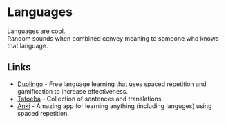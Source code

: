 # Languages
Languages are cool.  
Random sounds when combined convey meaning to someone who knows that language.

## Links
- [Duolingo](https://duolingo.com) - Free language learning that uses spaced repetition and gamification to increase effectiveness.  
- [Tatoeba](https://tatoeba.org) - Collection of sentences and translations.  
- [Anki](https://apps.ankiweb.net) - Amazing app for learning anything (including languges) using spaced repetition.
